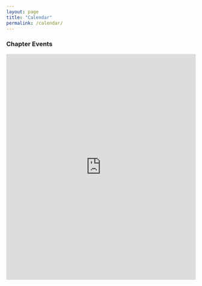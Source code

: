```yaml
---
layout: page
title: "Calendar"
permalink: /calendar/
---
```

<div id="upcoming"></div>
<div class="span9">
	<h3>Chapter Events</h3>
		<iframe
src="https://calendar.google.com/calendar/u/0/embed?src=dsasacramento@gmail.com&ctz=America/Los_Angeles"
style=" border-width:0 " width="100%" height="600" frameborder="0" scrolling="no"></iframe>
</div><!--/span-->
</div>
